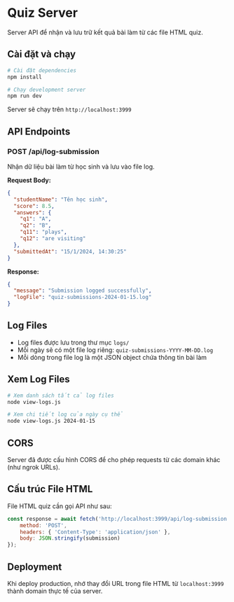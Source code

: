 # Quiz Server

Server API để nhận và lưu trữ kết quả bài làm từ các file HTML quiz.

## Cài đặt và chạy

```bash
# Cài đặt dependencies
npm install

# Chạy development server
npm run dev
```

Server sẽ chạy trên `http://localhost:3999`

## API Endpoints

### POST /api/log-submission

Nhận dữ liệu bài làm từ học sinh và lưu vào file log.

**Request Body:**
```json
{
  "studentName": "Tên học sinh",
  "score": 8.5,
  "answers": {
    "q1": "A",
    "q2": "B",
    "q11": "plays",
    "q12": "are visiting"
  },
  "submittedAt": "15/1/2024, 14:30:25"
}
```

**Response:**
```json
{
  "message": "Submission logged successfully",
  "logFile": "quiz-submissions-2024-01-15.log"
}
```

## Log Files

- Log files được lưu trong thư mục `logs/`
- Mỗi ngày sẽ có một file log riêng: `quiz-submissions-YYYY-MM-DD.log`
- Mỗi dòng trong file log là một JSON object chứa thông tin bài làm

## Xem Log Files

```bash
# Xem danh sách tất cả log files
node view-logs.js

# Xem chi tiết log của ngày cụ thể
node view-logs.js 2024-01-15
```

## CORS

Server đã được cấu hình CORS để cho phép requests từ các domain khác (như ngrok URLs).

## Cấu trúc File HTML

File HTML quiz cần gọi API như sau:

```javascript
const response = await fetch('http://localhost:3999/api/log-submission', {
    method: 'POST',
    headers: { 'Content-Type': 'application/json' },
    body: JSON.stringify(submission)
});
```

## Deployment

Khi deploy production, nhớ thay đổi URL trong file HTML từ `localhost:3999` thành domain thực tế của server.